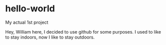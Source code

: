 # hello-world
My actual 1st project

Hey, William here, I decided to use github for some purposes.
I used to like to stay indoors, now I like to stay outdoors.
